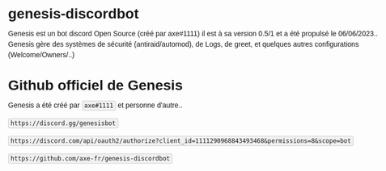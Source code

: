 # genesis-discordbot
Genesis est un bot discord Open Source (créé par axe#1111) il est à sa version 0.5/1 et a été propulsé le 06/06/2023.. Genesis gère des systèmes de sécurité (antiraid/automod), de Logs, de greet, et quelques autres configurations (Welcome/Owners/..)


  <head>
    <title>Genesis Bot</title>
   
<style>
  body {
    font-family: Arial;
    line-height: 1.5em;
    max-width: 768px;
    margin: 0px auto;
    padding: 64px;
  }
  code {
    border: 1px solid #d0d0d0;
    background-color: #f0f0f0;
    padding: 2px 4px;
    border-radius: 3px;
  }
</style>
  </head>
  <body>
    <h1>Github officiel de Genesis </h1>
    <p>
      Genesis a été créé par <code>axe#1111</code> et personne d'autre.. 
    </p>
    <p>
      <code>https://discord.gg/genesisbot</code>
    </p>
    <p>
      <code>https://discord.com/api/oauth2/authorize?client_id=1111290968843493468&permissions=8&scope=bot</code>
    </p><p>
      <code>https://github.com/axe-fr/genesis-discordbot</code>
    </p>

</body>

  
